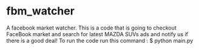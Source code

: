 # fbm_watcher
A facebook market watcher. 
This is a code that is going to checkout FaceBook market and search for latest MAZDA SUVs ads and notify us if there is a good deal! 
To run the code run this command :
$ python main.py

